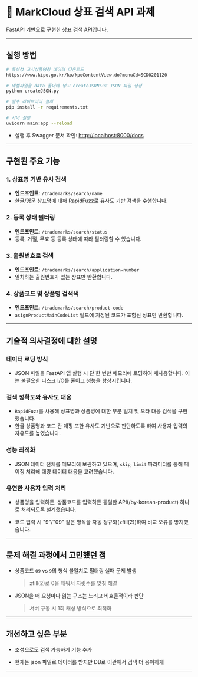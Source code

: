 # 📘 MarkCloud 상표 검색 API 과제

FastAPI 기반으로 구현한 상표 검색 API입니다.

---

## 실행 방법

```bash
# 특허청 고시상품명칭 데이터 다운로드
https://www.kipo.go.kr/ko/kpoContentView.do?menuCd=SCD0201120

# 엑셀파일을 data 폴더에 넣고 createJSON으로 JSON 파일 생성
python createJSON.py

# 필수 라이브러리 설치
pip install -r requirements.txt

# 서버 실행
uvicorn main:app --reload
```

- 실행 후 Swagger 문서 확인: [http://localhost:8000/docs](http://localhost:8000/docs)

---

## 구현된 주요 기능

### 1. 상표명 기반 유사 검색

- **엔드포인트**: `/trademarks/search/name`
- 한글/영문 상표명에 대해 RapidFuzz로 유사도 기반 검색을 수행합니다.

### 2. 등록 상태 필터링

- **엔드포인트**: `/trademarks/search/status`
- 등록, 거절, 무효 등 등록 상태에 따라 필터링할 수 있습니다.

### 3. 출원번호로 검색

- **엔드포인트**: `/trademarks/search/application-number`
- 일치하는 출원번호가 있는 상표만 반환합니다.

### 4. 상품코드 및 상품명 검색색

- **엔드포인트**: `/trademarks/search/product-code`
- `asignProductMainCodeList` 필드에 지정된 코드가 포함된 상표만 반환합니다.

---

## 기술적 의사결정에 대한 설명

### 데이터 로딩 방식

- JSON 파일을 FastAPI 앱 실행 시 단 한 번만 메모리에 로딩하여 재사용합니다. 이는 불필요한 디스크 I/O를 줄이고 성능을 향상시킵니다.

### 검색 정확도와 유사도 대응

- `RapidFuzz`를 사용해 상표명과 상품명에 대한 부분 일치 및 오타 대응 검색을 구현했습니다.
- 한글 상품명과 코드 간 매핑 또한 유사도 기반으로 판단하도록 하여 사용자 입력의 자유도를 높였습니다.

### 성능 최적화

- JSON 데이터 전체를 메모리에 보관하고 있으며, `skip`, `limit` 파라미터를 통해 페이징 처리해 대량 데이터 대응을 고려했습니다.

### 유연한 사용자 입력 처리

- 상품명을 입력하든, 상품코드를 입력하든 동일한 API(/by-korean-product) 하나로 처리되도록 설계했습니다.

- 코드 입력 시 "9"/"09" 같은 형식을 자동 정규화(zfill(2))하여 비교 오류를 방지했습니다.

---

## 문제 해결 과정에서 고민했던 점

- 상품코드 `09` vs `9`의 형식 불일치로 필터링 실패 문제 발생

  > zfill(2)로 0을 채워서 자릿수를 맞춰 해결

- JSON을 매 요청마다 읽는 구조는 느리고 비효율적이라 판단
  > 서버 구동 시 1회 캐싱 방식으로 최적화

---

## 개선하고 싶은 부분

- 초성으로도 검색 가능하게 기능 추가

- 현재는 json 파일로 데이터를 받지만 DB로 이관해서 검색 더 용이하게

---
